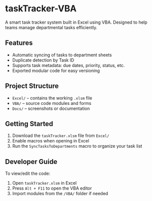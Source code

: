 # taskTracker-VBA

A smart task tracker system built in Excel using VBA. Designed to help teams manage departmental tasks efficiently.

## Features

- Automatic syncing of tasks to department sheets
- Duplicate detection by Task ID
- Supports task metadata: due dates, priority, status, etc.
- Exported modular code for easy versioning

## Project Structure

- `Excel/` – contains the working `.xlsm` file
- `VBA/` – source code modules and forms
- `Docs/` – screenshots or documentation

## Getting Started

1. Download the `taskTracker.xlsm` file from `Excel/`
2. Enable macros when opening in Excel
3. Run the `SyncTasksToDepartments` macro to organize your task list

## Developer Guide

To view/edit the code:

1. Open `taskTracker.xlsm` in Excel
2. Press `Alt + F11` to open the VBA editor
3. Import modules from the `/VBA/` folder if needed

